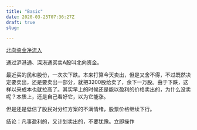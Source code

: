 ```yaml
---
title: "Basic"
date: 2020-03-25T07:36:27Z
draft: true
slug: 

---
```


[北向资金净流入](
https://emdatah5.eastmoney.com/dc/hsgtn/index)

通过沪港通、深港通买卖A股叫北向资金。

最近买的民和股份，一次次下跌。本来打算今天卖出，但是又舍不得，不过既然决定要卖出，还是要卖出一部分，就把3200股给卖了，余下一万股。由于下跌，这样以来成本也就拉高了。其实早上的时候还是能以盈利的价格卖出的，为什么没卖呢？本质上，还是自己看好它，以为它能涨。

但是还是低估了股民对分红方案的不满情绪，股票价格继续下行。

结论：凡事盈利的，又计划卖出的，不要犹豫。立即操作